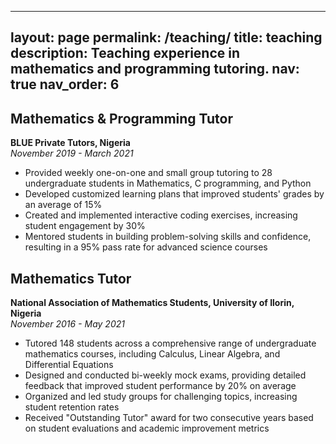 
---
layout: page
permalink: /teaching/
title: teaching
description: Teaching experience in mathematics and programming tutoring.
nav: true
nav_order: 6
---

## Mathematics & Programming Tutor
**BLUE Private Tutors, Nigeria** <br>
*November 2019 - March 2021*

- Provided weekly one-on-one and small group tutoring to 28 undergraduate students in Mathematics, C programming, and Python
- Developed customized learning plans that improved students' grades by an average of 15%
- Created and implemented interactive coding exercises, increasing student engagement by 30%
- Mentored students in building problem-solving skills and confidence, resulting in a 95% pass rate for advanced science courses

## Mathematics Tutor
**National Association of Mathematics Students, University of Ilorin, Nigeria** <br>
*November 2016 - May 2021*

- Tutored 148 students across a comprehensive range of undergraduate mathematics courses, including Calculus, Linear Algebra, and Differential Equations
- Designed and conducted bi-weekly mock exams, providing detailed feedback that improved student performance by 20% on average
- Organized and led study groups for challenging topics, increasing student retention rates
- Received "Outstanding Tutor" award for two consecutive years based on student evaluations and academic improvement metrics
